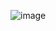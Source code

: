 ![image](https://user-images.githubusercontent.com/63996033/230430036-c7a2e070-9c2a-4cbd-83e1-2e3b0cc2d140.png)

